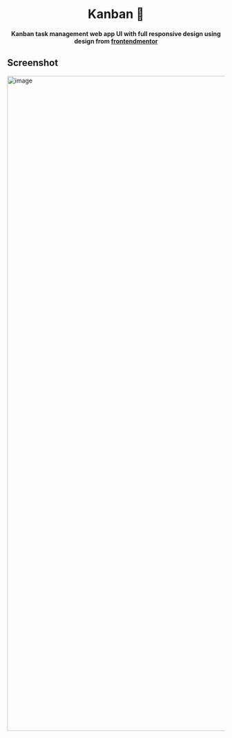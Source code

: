 <h1 align="center">Kanban 📅</h1>

<h4 align="center">
Kanban task management web app UI with full responsive design using design from
  <a href="https://www.frontendmentor.io/challenges/kanban-task-management-web-app-wgQLt-HlbB">frontendmentor</a>
</h4>

## Screenshot
<img width="1512" alt="image" src="https://user-images.githubusercontent.com/78087668/186903754-fed0ad83-9634-47a9-b026-90d9491fb46f.png">



